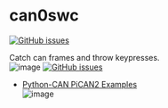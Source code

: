 # can0swc 
[![GitHub issues](https://img.shields.io/github/issues/jakka351/can0swc?style=for-the-badge)](https://github.com/jakka351/can0swc/issues)  

Catch can frames and throw keypresses.  
 ![image](https://img.shields.io/badge/github-can0swc-yellowgreen) [![GitHub issues](https://img.shields.io/github/issues/jakka351/FG-Falcon?style=social)](https://github.com/jakka351/FG-Falcon/issues)    
  - [Python-CAN PiCAN2 Examples](https://github.com/jakka351/FG-Falcon/tree/master/resources/software/pythoncan)      
  ![image](https://www.crowdsupply.com/img/24a9/python-can_png_project-body.jpg)  

